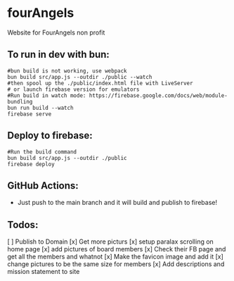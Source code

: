 # fourAngels
Website for FourAngels non profit

## To run in dev with bun: 
```
#bun build is not working, use webpack
bun build src/app.js --outdir ./public --watch 
#then spool up the ./public/index.html file with LiveServer 
# or launch firebase version for emulators 
#Run build in watch mode: https://firebase.google.com/docs/web/module-bundling
bun run build --watch
firebase serve 
```
## Deploy to firebase: 
```
#Run the build command
bun build src/app.js --outdir ./public
firebase deploy
```

## GitHub Actions: 
* Just push to the main branch and it will build and publish to firebase! 

## Todos: 
[ ] Publish to Domain
[x] Get more picturs 
[x] setup paralax scrolling on home page
[x] add pictures of board members 
[x] Check their FB page and get all the members and whatnot
[x] Make the favicon image and add it
[x] change pictures to be the same size for members
[x] Add descriptions and mission statement to site